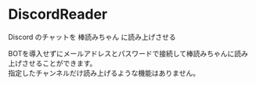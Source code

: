 # DiscordReader

Discord のチャットを 棒読みちゃん に読み上げさせる

BOTを導入せずにメールアドレスとパスワードで接続して棒読みちゃんに読み上げさせることができます。  
指定したチャンネルだけ読み上げるような機能はありません。
